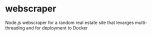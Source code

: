 # webscraper
Node.js webscraper for a random real estate site that levarges multi-threading and for deployment to Docker
